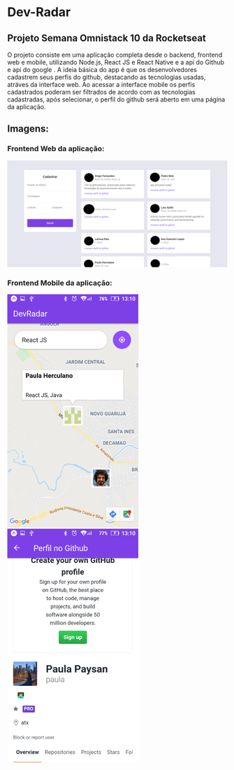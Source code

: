 # Dev-Radar

## Projeto Semana Omnistack 10 da Rocketseat

O projeto consiste em uma aplicação completa desde o backend, frontend web e mobile, utilizando Node.js, React JS e React Native e a api do Github e api do google . A ideia básica do app é que os desenvolvedores cadastrem seus perfis do github, destacando as tecnologias usadas, atráves da interface web. Ao acessar a interface mobile os perfis cadastrados poderam ser filtrados de acordo com as tecnologias cadastradas, após selecionar, o perfil do github será aberto em uma página da aplicação.

## Imagens:

### Frontend Web da aplicação:

<img src="/images/omnistack10.png" alt="InterfaceWeb">

### Frontend Mobile da aplicação:

<img src="/images/omnistack10_mobile_0.png" alt="InterfaceWeb" width="300">
<img src="/images/omnistack10_mobile_1.png" alt="InterfaceWeb" width="300">